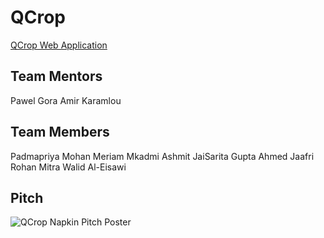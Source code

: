 # QCrop
[QCrop Web Application](https://qcrop.vercel.app/)

## Team Mentors
Pawel Gora
Amir Karamlou

## Team Members
Padmapriya Mohan
Meriam Mkadmi
Ashmit JaiSarita Gupta
Ahmed Jaafri
Rohan Mitra
Walid Al-Eisawi

## Pitch
![QCrop Napkin Pitch Poster](\QCropWeb\src\assets\images\QropNapkin.png)